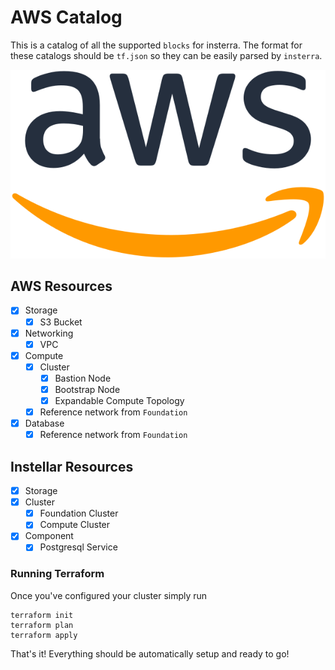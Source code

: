 # AWS Catalog

This is a catalog of all the supported `blocks` for insterra. The format for these catalogs should be `tf.json` so they can be easily parsed by `insterra`.

![AWS logo](logo.svg)

## AWS Resources

- [x] Storage
  - [x] S3 Bucket
- [x] Networking
  - [x] VPC
- [x] Compute
  - [x] Cluster
    - [x] Bastion Node
    - [x] Bootstrap Node
    - [x] Expandable Compute Topology
  - [x] Reference network from `Foundation`
- [x] Database
  - [x] Reference network from `Foundation`

## Instellar Resources

- [x] Storage
- [x] Cluster
  - [x] Foundation Cluster
  - [x] Compute Cluster
- [x] Component
  - [x] Postgresql Service

### Running Terraform

Once you've configured your cluster simply run

```shell
terraform init
terraform plan
terraform apply
```

That's it! Everything should be automatically setup and ready to go!
